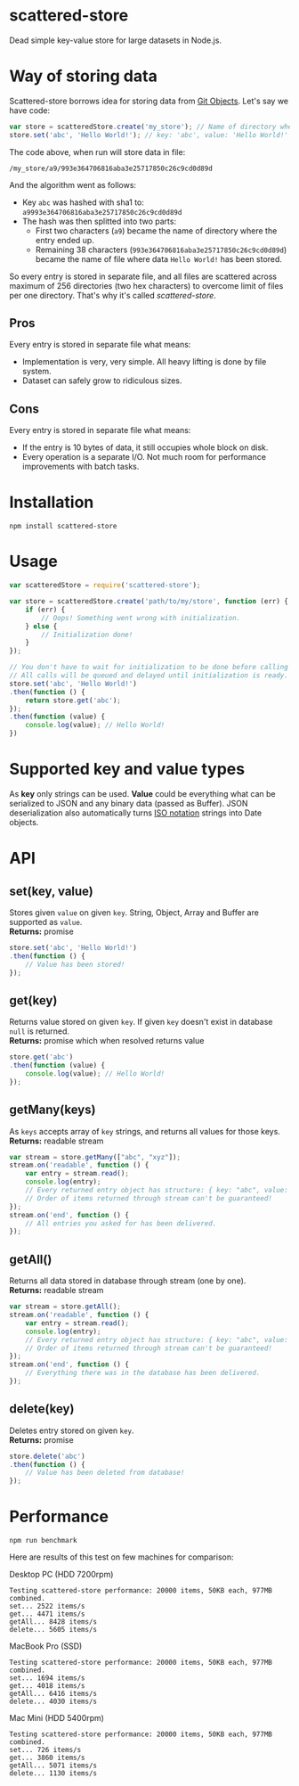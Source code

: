 scattered-store
===============

Dead simple key-value store for large datasets in Node.js.


# Way of storing data

Scattered-store borrows idea for storing data from [Git Objects](http://git-scm.com/book/en/v2/Git-Internals-Git-Objects). Let's say we have code:
```js
var store = scatteredStore.create('my_store'); // Name of directory where to store data
store.set('abc', 'Hello World!'); // key: 'abc', value: 'Hello World!'
```
The code above, when run will store data in file:
```
/my_store/a9/993e364706816aba3e25717850c26c9cd0d89d
```
And the algorithm went as follows:
- Key `abc` was hashed with sha1 to: `a9993e364706816aba3e25717850c26c9cd0d89d`
- The hash was then splitted into two parts:
    - First two characters (`a9`) became the name of directory where the entry ended up.
    - Remaining 38 characters (`993e364706816aba3e25717850c26c9cd0d89d`) became the name of file where data `Hello World!` has been stored.

So every entry is stored in separate file, and all files are scattered across maximum of 256 directories (two hex characters) to overcome limit of files per one directory. That's why it's called *scattered-store*.

## Pros
Every entry is stored in separate file what means:
* Implementation is very, very simple. All heavy lifting is done by file system.
* Dataset can safely grow to ridiculous sizes.

## Cons
Every entry is stored in separate file what means:
* If the entry is 10 bytes of data, it still occupies whole block on disk.
* Every operation is a separate I/O. Not much room for performance improvements with batch tasks.


# Installation

```
npm install scattered-store
```


# Usage

```js
var scatteredStore = require('scattered-store');

var store = scatteredStore.create('path/to/my/store', function (err) {
    if (err) {
        // Oops! Something went wrong with initialization.
    } else {
        // Initialization done!
    }
});

// You don't have to wait for initialization to be done before calling API methods.
// All calls will be queued and delayed until initialization is ready.
store.set('abc', 'Hello World!')
.then(function () {
    return store.get('abc');
});
.then(function (value) {
    console.log(value); // Hello World!
})
```


# Supported key and value types

As **key** only strings can be used. **Value** could be everything what can be serialized to JSON and any binary data (passed as Buffer). JSON deserialization also automatically turns [ISO notation](https://developer.mozilla.org/en-US/docs/Web/JavaScript/Reference/Global_Objects/Date/toISOString) strings into Date objects.


# API

## set(key, value)
Stores given `value` on given `key`. String, Object, Array and Buffer are supported as `value`.  
**Returns:** promise

```js
store.set('abc', 'Hello World!')
.then(function () {
    // Value has been stored!
});
```

## get(key)
Returns value stored on given `key`. If given `key` doesn't exist in database `null` is returned.  
**Returns:** promise which when resolved returns value

```js
store.get('abc')
.then(function (value) {
    console.log(value); // Hello World!
});
```

## getMany(keys)
As `keys` accepts array of `key` strings, and returns all values for those keys.  
**Returns:** readable stream

```js
var stream = store.getMany(["abc", "xyz"]);
stream.on('readable', function () {
    var entry = stream.read();
    console.log(entry);
    // Every returned entry object has structure: { key: "abc", value: "Hello World!" }
    // Order of items returned through stream can't be guaranteed!
});
stream.on('end', function () {
    // All entries you asked for has been delivered.
});
```

## getAll()
Returns all data stored in database through stream (one by one).  
**Returns:** readable stream

```js
var stream = store.getAll();
stream.on('readable', function () {
    var entry = stream.read();
    console.log(entry);
    // Every returned entry object has structure: { key: "abc", value: "Hello World!" }
    // Order of items returned through stream can't be guaranteed!
});
stream.on('end', function () {
    // Everything there was in the database has been delivered.
});
```

## delete(key)
Deletes entry stored on given `key`.  
**Returns:** promise

```js
store.delete('abc')
.then(function () {
    // Value has been deleted from database!
});
```


# Performance

```
npm run benchmark
```
Here are results of this test on few machines for comparison:

Desktop PC (HDD 7200rpm)
```
Testing scattered-store performance: 20000 items, 50KB each, 977MB combined.
set... 2522 items/s
get... 4471 items/s
getAll... 8428 items/s
delete... 5605 items/s
```

MacBook Pro (SSD)
```
Testing scattered-store performance: 20000 items, 50KB each, 977MB combined.
set... 1694 items/s
get... 4018 items/s
getAll... 6416 items/s
delete... 4030 items/s 
```

Mac Mini (HDD 5400rpm)
```
Testing scattered-store performance: 20000 items, 50KB each, 977MB combined.
set... 726 items/s
get... 3860 items/s
getAll... 5071 items/s
delete... 1130 items/s
```
